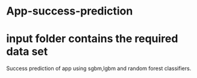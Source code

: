 # App-success-prediction
# input folder contains the required data set
Success prediction of app using sgbm,lgbm and random forest classifiers.
